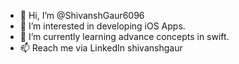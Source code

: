 - 👋 Hi, I’m @ShivanshGaur6096
- 👀 I’m interested in developing iOS Apps.
- 🌱 I’m currently learning advance concepts in swift.
- 📫 Reach me via LinkedIn shivanshgaur

<!---
ShivanshGaur6096/ShivanshGaur6096 is a ✨ special ✨ repository because its `README.md` (this file) appears on your GitHub profile.
You can click the Preview link to take a look at your changes.
--->
